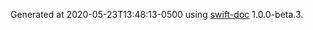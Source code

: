 Generated at 2020-05-23T13:48:13-0500 using [swift-doc](https://github.com/SwiftDocOrg/swift-doc) 1.0.0-beta.3.
